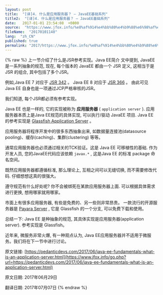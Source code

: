 ```yaml
---
layout: post
title:  "[译]4. 什么是应用服务器？ – JavaEE基础系列"
title2:  "[译]4. 什么是应用服务器？ – JavaEE基础系列"
date:   2017-01-01 23:54:08  +0800
source:  "https://www.jfox.info/%e8%af%914%e4%bb%80%e4%b9%88%e6%98%af%e5%ba%94%e7%94%a8%e6%9c%8d%e5%8a%a1%e5%99%a8javaee%e5%9f%ba%e7%a1%80%e7%b3%bb%e5%88%97.html"
fileName:  "20170101148"
lang:  "zh_CN"
published: true
permalink: "2017/https://www.jfox.info/%e8%af%914%e4%bb%80%e4%b9%88%e6%98%af%e5%ba%94%e7%94%a8%e6%9c%8d%e5%8a%a1%e5%99%a8javaee%e5%9f%ba%e7%a1%80%e7%b3%bb%e5%88%97.html"
---
```

{% raw %}
上一节介绍了什么是JSR参考实现。Java EE简介 文中提到, JavaEE 是一系列抽象的规范, 现在, 每个版本的 JavaEE 都由一个 JSR 定义, 这相当于是 JSR 的组合, 其中包括了多个JSR。 

 例如,Java EE 7 对应于 [JSR 342](https://www.jfox.info/go.php?url=https://www.jcp.org/en/jsr/detail?id=342) 。 Java EE 8 对应于 [JSR 366](https://www.jfox.info/go.php?url=https://www.jcp.org/en/jsr/detail?id=366) 。 由此可见 Java EE 自身也是一项通过JCP严格审核的JSR。 

我们知道, 每个JSR都必须有参考实现。

 Java EE 也是一样的, 它的实现被称为 **应用服务器** ( `application server` ). 应用服务器本质上是Java EE规范的具体实现, 可以执行/驱动 JavaEE 项目. Java EE 的参考实现是 [Glassfish Application Server](https://www.jfox.info/go.php?url=https://github.com/javaee/glassfish) 。 

应用服务器将程序开发中的很多东西抽象出来, 如数据量连接池(datasource pooling)、缓存(caching)、集群(clustering) 等等。

 通常应用服务器也必须通过相关的TCK验证。这是 Java EE 可移植性的基础. 作为开发人员, 您的JavaEE代码应该依赖 `javax.*` , 这是Java EE 的标准 package 命名空间。 

既然应用服务器都遵循标准, 那么理论上, 互相之间可以无缝切换, 而不需要修改代码. 仔细想想这真的很强大。

遵守规范有什么好处呢? 你不会被绑死在某款应用服务器上面. 可以根据具体需求进行更换, 想用哪家就用哪家。

 市面上有很多应用服务器, 有些是免费的、另一些则非常昂贵。 一款流行的开源服务器是 [Payara Server](https://www.jfox.info/go.php?url=http://payara.fish) , 它是 Glassfish 的一个分支, 可以免费下载和使用。 

 总结一下: Java EE 是种抽象的规范, 其具体实现是应用服务器(application server). 参考实现是 Glassfish。 

近年来, 微服务非常火爆, 有一种观点认为, Java EE应用服务器并不适用于微服务。我们将在下一节中进行讨论。

 原文链接: [https://pedanticdevs.com/2017/06/java-ee-fundamentals-what-is-an-application-server.html](https://www.jfox.info/go.php?url=https://pedanticdevs.com/2017/06/java-ee-fundamentals-what-is-an-application-server.html)

原文日期: 2017年06月29日

翻译日期: 2017年07月07日
{% endraw %}